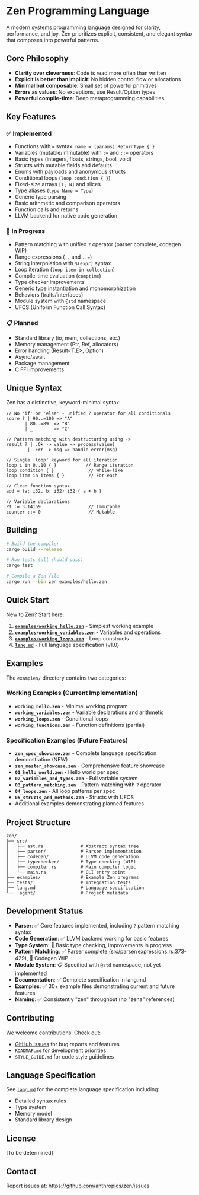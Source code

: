 # Zen Programming Language

A modern systems programming language designed for clarity, performance, and joy. Zen prioritizes explicit, consistent, and elegant syntax that composes into powerful patterns.

## Core Philosophy

- **Clarity over cleverness**: Code is read more often than written
- **Explicit is better than implicit**: No hidden control flow or allocations
- **Minimal but composable**: Small set of powerful primitives
- **Errors as values**: No exceptions, use Result/Option types
- **Powerful compile-time**: Deep metaprogramming capabilities

## Key Features

### ✅ Implemented
- Functions with `=` syntax: `name = (params) ReturnType { }`
- Variables (mutable/immutable) with `:=` and `::=` operators
- Basic types (integers, floats, strings, bool, void)
- Structs with mutable fields and defaults
- Enums with payloads and anonymous structs
- Conditional loops (`loop condition { }`)
- Fixed-size arrays `[T; N]` and slices
- Type aliases (`type Name = Type`)
- Generic type parsing
- Basic arithmetic and comparison operators
- Function calls and returns
- LLVM backend for native code generation

### 🚧 In Progress
- Pattern matching with unified `?` operator (parser complete, codegen WIP)
- Range expressions (`..` and `..=`)
- String interpolation with `$(expr)` syntax
- Loop iteration (`loop item in collection`)
- Compile-time evaluation (`comptime`)
- Type checker improvements
- Generic type instantiation and monomorphization
- Behaviors (traits/interfaces)
- Module system with `@std` namespace
- UFCS (Uniform Function Call Syntax)

### 📋 Planned
- Standard library (io, mem, collections, etc.)
- Memory management (Ptr<T>, Ref<T>, allocators)
- Error handling (Result<T,E>, Option<T>)
- Async/await
- Package management
- C FFI improvements

## Unique Syntax

Zen has a distinctive, keyword-minimal syntax:

```zen
// No 'if' or 'else' - unified ? operator for all conditionals
score ? | 90..=100 => "A"
       | 80..=89  => "B"
       | _        => "C"

// Pattern matching with destructuring using ->
result ? | .Ok -> value => process(value)
        | .Err -> msg => handle_error(msg)

// Single 'loop' keyword for all iteration
loop i in 0..10 { }           // Range iteration
loop condition { }             // While-like
loop item in items { }         // For-each

// Clean function syntax
add = (a: i32, b: i32) i32 { a + b }

// Variable declarations
PI := 3.14159                  // Immutable
counter ::= 0                  // Mutable
```

## Building

```bash
# Build the compiler
cargo build --release

# Run tests (all should pass)
cargo test

# Compile a Zen file
cargo run --bin zen examples/hello.zen
```

## Quick Start

New to Zen? Start here:
1. **[`examples/working_hello.zen`](examples/working_hello.zen)** - Simplest working example
2. **[`examples/working_variables.zen`](examples/working_variables.zen)** - Variables and operations
3. **[`examples/working_loops.zen`](examples/working_loops.zen)** - Loop constructs
4. **[`lang.md`](lang.md)** - Full language specification (v1.0)

## Examples

The `examples/` directory contains two categories:

### Working Examples (Current Implementation)
- **`working_hello.zen`** - Minimal working program
- **`working_variables.zen`** - Variable declarations and arithmetic
- **`working_loops.zen`** - Conditional loops
- **`working_functions.zen`** - Function definitions (partial)

### Specification Examples (Future Features) 
- **`zen_spec_showcase.zen`** - Complete language specification demonstration (NEW)
- **`zen_master_showcase.zen`** - Comprehensive feature showcase
- **`01_hello_world.zen`** - Hello world per spec
- **`02_variables_and_types.zen`** - Full variable system
- **`03_pattern_matching.zen`** - Pattern matching with `?` operator
- **`04_loops.zen`** - All loop patterns per spec
- **`05_structs_and_methods.zen`** - Structs with UFCS
- Additional examples demonstrating planned features

## Project Structure

```
zen/
├── src/
│   ├── ast.rs              # Abstract syntax tree
│   ├── parser/             # Parser implementation
│   ├── codegen/            # LLVM code generation
│   ├── typechecker/        # Type checking (WIP)
│   ├── compiler.rs         # Main compiler logic
│   └── main.rs             # CLI entry point
├── examples/               # Example Zen programs
├── tests/                  # Integration tests
├── lang.md                 # Language specification
└── .agent/                 # Project metadata
```

## Development Status

- **Parser**: ✅ Core features implemented, including `?` pattern matching syntax
- **Code Generation**: ✅ LLVM backend working for basic features
- **Type System**: 🚧 Basic type checking, improvements in progress
- **Pattern Matching**: ✅ Parser complete (src/parser/expressions.rs:373-429), 🚧 Codegen WIP
- **Module System**: 📋 Specified with `@std` namespace, not yet implemented
- **Documentation**: ✅ Complete specification in lang.md
- **Examples**: ✅ 30+ example files demonstrating current and future features
- **Naming**: ✅ Consistently "zen" throughout (no "zena" references)

## Contributing

We welcome contributions! Check out:
- [GitHub Issues](https://github.com/anthropics/zen/issues) for bug reports and features
- `ROADMAP.md` for development priorities
- `STYLE_GUIDE.md` for code style guidelines

## Language Specification

See [`lang.md`](lang.md) for the complete language specification including:
- Detailed syntax rules
- Type system
- Memory model
- Standard library design

## License

[To be determined]

## Contact

Report issues at: https://github.com/anthropics/zen/issues
